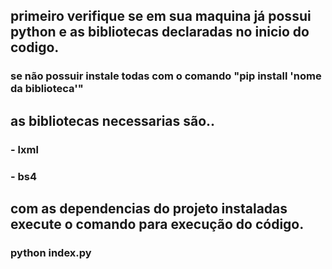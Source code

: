 ## primeiro verifique se em sua maquina já possui python e as bibliotecas declaradas no inicio do codigo.

### se não possuir instale todas com o comando "pip install 'nome da biblioteca'"
  
## as bibliotecas necessarias são..
### - lxml
### - bs4

## com as dependencias do projeto instaladas execute o comando para execução do código.

### python index.py
